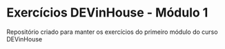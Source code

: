 # Exercícios DEVinHouse - Módulo 1

Repositório criado para manter os exercícios do primeiro módulo do curso DEVinHouse